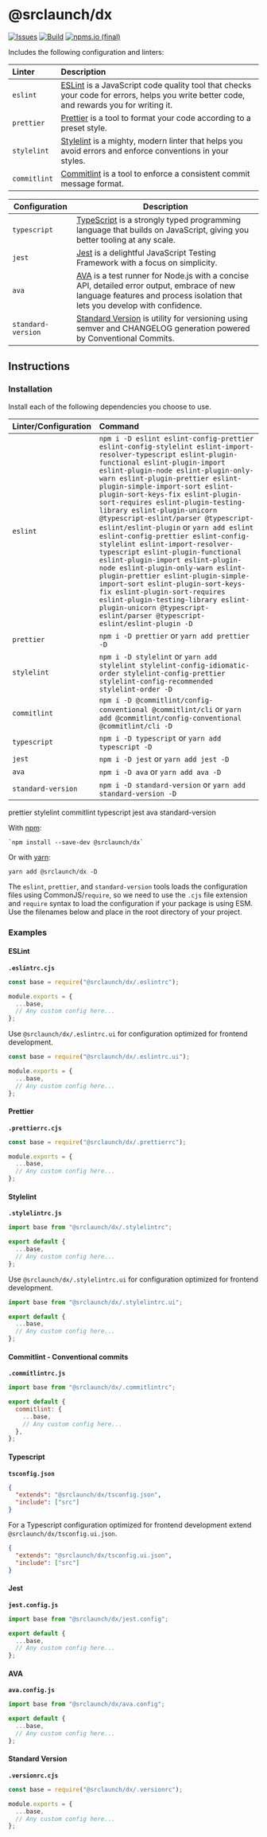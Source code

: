 # @srclaunch/dx

[![Issues](https://img.shields.io/github/issues/srclaunch/dx?label=Issues)](https://github.com/srclaunch/dx/issues) [![Build](https://github.com/srclaunch/dx/actions/workflows/publish.yml/badge.svg)](https://github.com/srclaunch/dx/actions/workflows/publish.yml) [![npms.io (final)](https://img.shields.io/npms-io/final-score/@srclaunch/dx?label=NPMS%20Score)](https://npms.io/search?q=@srclaunch/dx)

Includes the following configuration and linters:

<!-- prettier-ignore -->
| Linter | Description |
|:-------|:------------|
| `eslint` | [ESLint](https://eslint.org/) is a JavaScript code quality tool that checks your code for errors, helps you write better code, and rewards you for writing it. |
| `prettier` | [Prettier](https://prettier.io/) is a tool to format your code according to a preset style. |
| `stylelint` | [Stylelint](https://stylelint.io/) is a mighty, modern linter that helps you avoid errors and enforce conventions in your styles.|
| `commitlint` | [Commitlint](https://commitlint.js.org/) is a tool to enforce a consistent commit message format. |

<!-- prettier-ignore -->
| Configuration | Description  |
| -------| ------------------ |
| `typescript` | [TypeScript](https://www.typescriptlang.org/)  is a strongly typed programming language that builds on JavaScript, giving you better tooling at any scale. |
| `jest` | [Jest](https://jestjs.io/) is a delightful JavaScript Testing Framework with a focus on simplicity. |
| `ava` | [AVA](https://github.com/avajs/ava) is a test runner for Node.js with a concise API, detailed error output, embrace of new language features and process isolation that lets you develop with confidence. |
| `standard-version` | [Standard Version](https://github.com/conventional-changelog/standard-version) is utility for versioning using semver and CHANGELOG generation powered by Conventional Commits. |

## Instructions

### Installation

Install each of the following dependencies you choose to use.

<!-- prettier-ignore -->
| Linter/Configuration | Command |
|:---------------------|:--------|
| `eslint` | `npm i -D eslint eslint-config-prettier eslint-config-stylelint eslint-import-resolver-typescript eslint-plugin-functional eslint-plugin-import eslint-plugin-node eslint-plugin-only-warn eslint-plugin-prettier eslint-plugin-simple-import-sort eslint-plugin-sort-keys-fix eslint-plugin-sort-requires eslint-plugin-testing-library eslint-plugin-unicorn @typescript-eslint/parser @typescript-eslint/eslint-plugin` or `yarn add eslint eslint-config-prettier eslint-config-stylelint eslint-import-resolver-typescript eslint-plugin-functional eslint-plugin-import eslint-plugin-node eslint-plugin-only-warn eslint-plugin-prettier eslint-plugin-simple-import-sort eslint-plugin-sort-keys-fix eslint-plugin-sort-requires eslint-plugin-testing-library eslint-plugin-unicorn @typescript-eslint/parser @typescript-eslint/eslint-plugin -D` |
| `prettier` | `npm i -D prettier` or `yarn add prettier -D` |
| `stylelint` | `npm i -D stylelint` or `yarn add stylelint stylelint-config-idiomatic-order stylelint-config-prettier stylelint-config-recommended stylelint-order -D` |
| `commitlint` | `npm i -D @commitlint/config-conventional @commitlint/cli` or `yarn add @commitlint/config-conventional @commitlint/cli -D` |
| `typescript` | `npm i -D typescript` or `yarn add typescript -D` |
| `jest` | `npm i -D jest` or `yarn add jest -D` |
| `ava` | `npm i -D ava` or `yarn add ava -D` |
| `standard-version` | `npm i -D standard-version` or `yarn add standard-version -D` |

prettier stylelint commitlint typescript jest ava standard-version

With [npm](https://nodejs.org/en/):

    `npm install --save-dev @srclaunch/dx`

Or with [yarn](https://yarnpkg.com/en/docs/install):

    yarn add @srclaunch/dx -D

The `eslint`, `prettier`, and `standard-version` tools loads the configuration files using CommonJS/`require`, so we need to use the `.cjs` file extension and `require` syntax to load the configuration if your package is using ESM. Use the filenames below and place in the root directory of your project.

### Examples

#### ESLint

**`.eslintrc.cjs`**

```js
const base = require("@srclaunch/dx/.eslintrc");

module.exports = {
  ...base,
  // Any custom config here...
};
```

Use `@srclaunch/dx/.eslintrc.ui` for configuration optimized for frontend development.

```js
const base = require("@srclaunch/dx/.eslintrc.ui");

module.exports = {
  ...base,
  // Any custom config here...
};
```

#### Prettier

**`.prettierrc.cjs`**

```js
const base = require("@srclaunch/dx/.prettierrc");

module.exports = {
  ...base,
  // Any custom config here...
};
```

#### Stylelint

**`.stylelintrc.js`**

```js
import base from "@srclaunch/dx/.stylelintrc";

export default {
  ...base,
  // Any custom config here...
};
```

Use `@srclaunch/dx/.stylelintrc.ui` for configuration optimized for frontend development.

```js
import base from "@srclaunch/dx/.stylelintrc.ui";

export default {
  ...base,
  // Any custom config here...
};
```

#### Commitlint - Conventional commits

**`.commitlintrc.js`**

```js
import base from "@srclaunch/dx/.commitlintrc";

export default {
  commitlint: {
    ...base,
    // Any custom config here...
  },
};
```

#### Typescript

**`tsconfig.json`**

```json
{
  "extends": "@srclaunch/dx/tsconfig.json",
  "include": ["src"]
}
```

For a Typescript configuration optimized for frontend development extend `@srclaunch/dx/tsconfig.ui.json`.

```json
{
  "extends": "@srclaunch/dx/tsconfig.ui.json",
  "include": ["src"]
}
```

#### Jest

**`jest.config.js`**

```js
import base from "@srclaunch/dx/jest.config";

export default {
  ...base,
  // Any custom config here...
};
```

#### AVA

**`ava.config.js`**

```js
import base from "@srclaunch/dx/ava.config";

export default {
  ...base,
  // Any custom config here...
};
```

#### Standard Version

**`.versionrc.cjs`**

```js
const base = require("@srclaunch/dx/.versionrc");

module.exports = {
  ...base,
  // Any custom config here...
};
```
